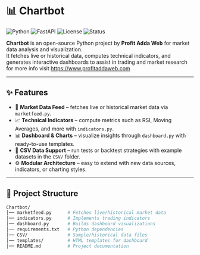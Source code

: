 # 📊 Chartbot

![Python](https://img.shields.io/badge/Python-3.9%2B-blue)
![FastAPI](https://img.shields.io/badge/FastAPI-Supported-success)
![License](https://img.shields.io/badge/License-MIT-green)
![Status](https://img.shields.io/badge/Status-Active-brightgreen)

**Chartbot** is an open-source Python project by **Profit Adda Web** for market data analysis and visualization.  
It fetches live or historical data, computes technical indicators, and generates interactive dashboards to assist in trading and market research for more info visit https://www.profitaddaweb.com

---

## ✨ Features

- 📡 **Market Data Feed** – fetches live or historical market data via `marketfeed.py`.  
- 📈 **Technical Indicators** – compute metrics such as RSI, Moving Averages, and more with `indicators.py`.  
- 📊 **Dashboard & Charts** – visualize insights through `dashboard.py` with ready-to-use templates.  
- 📂 **CSV Data Support** – run tests or backtest strategies with example datasets in the `CSV/` folder.  
- ⚙️ **Modular Architecture** – easy to extend with new data sources, indicators, or charting styles.

---

## 📂 Project Structure

```bash
Chartbot/
│── marketfeed.py      # Fetches live/historical market data
│── indicators.py      # Implements trading indicators
│── dashboard.py       # Builds dashboard visualizations
│── requirements.txt   # Python dependencies
│── CSV/               # Sample/historical data files
│── templates/         # HTML templates for dashboard
│── README.md          # Project documentation

